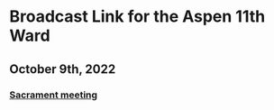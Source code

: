 # Broadcast Link for the Aspen 11th Ward

## October 9th, 2022
### [Sacrament meeting](https://www.youtube.com/watch?v=cTmdwANtcc4)
